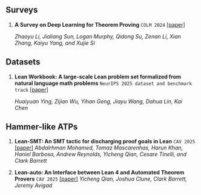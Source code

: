 ## Surveys

1. **A Survey on Deep Learning for Theorem Proving** `COLM 2024` [[paper]](https://arxiv.org/pdf/2404.09939)

   *Zhaoyu Li, Jialiang Sun, Logan Murphy, Qidong Su, Zenan Li, Xian Zhang, Kaiyu Yang, and Xujie Si* 



## Datasets
1. **Lean Workbook: A large-scale Lean problem set formalized from natural language math problems** `NeurIPS 2025 dataset and benchmark track` [[paper]](https://arxiv.org/abs/2406.03847)
   
   *Huaiyuan Ying, Zijian Wu, Yihan Geng, Jiayu Wang, Dahua Lin, Kai Chen*


## Hammer-like ATPs
1. **Lean-SMT: An SMT tactic for discharging proof goals in Lean** `CAV 2025` [[paper]](https://arxiv.org/abs/2505.15796)
   *Abdalrhman Mohamed, Tomaz Mascarenhas, Harun Khan, Haniel Barbosa, Andrew Reynolds, Yicheng Qian, Cesare Tinelli, and Clark Barrett*

2. **Lean-auto: An Interface between Lean 4 and Automated Theorem Provers** `CAV 2025` [[paper]](https://arxiv.org/abs/2505.14929)
   *Yicheng Qian, Joshua Clune, Clark Barrett, Jeremy Avigad*